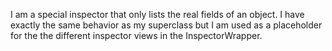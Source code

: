 I am a special inspector that only lists the real fields of an object. I have exactly the same behavior as my superclass but I am used as a placeholder for the the different inspector views in the InspectorWrapper.